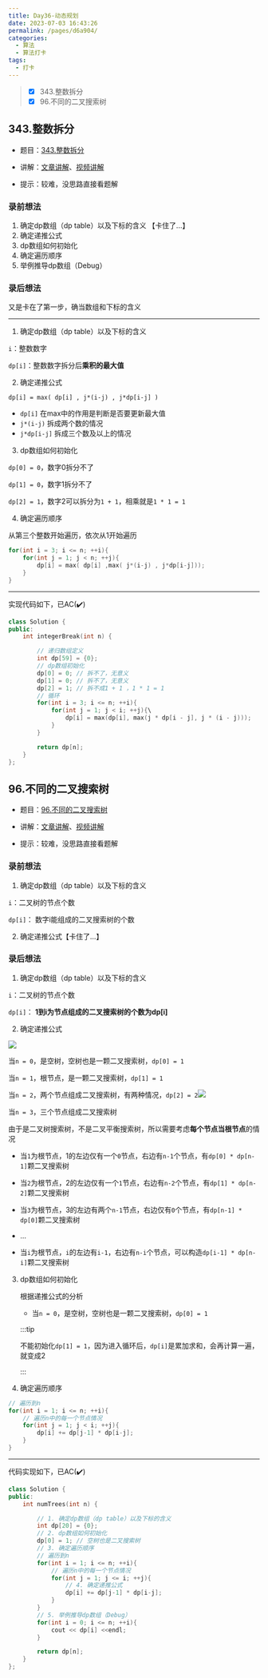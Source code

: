 ```yaml
---
title: Day36-动态规划
date: 2023-07-03 16:43:26
permalink: /pages/d6a904/
categories:
  - 算法
  - 算法打卡
tags:
  - 打卡
---
```


>  - [x] 343.整数拆分 
>  - [x] 96.不同的二叉搜索树

<!-- more -->

## 343.整数拆分 

+ 题目：[343.整数拆分](https://leetcode.cn/problems/integer-break/)

+ 讲解：[文章讲解](https://programmercarl.com/0343.%E6%95%B4%E6%95%B0%E6%8B%86%E5%88%86.html#%E6%80%9D%E8%B7%AF)、[视频讲解](https://www.bilibili.com/video/BV1Mg411q7YJ/)

+ 提示：较难，没思路直接看题解



### 录前想法

1. 确定dp数组（dp table）以及下标的含义 【卡住了...】
2. 确定递推公式
3. dp数组如何初始化
4. 确定遍历顺序
5. 举例推导dp数组（Debug）



### 录后想法

又是卡在了第一步，确当数组和下标的含义

---

1. 确定dp数组（dp table）以及下标的含义 

`i`：整数数字

`dp[i]`：整数数字拆分后**乘积的最大值**



2. 确定递推公式

`dp[i] = max( dp[i] , j*(i-j) , j*dp[i-j] )`

+ `dp[i]`          在max中的作用是判断是否要更新最大值
+ `j*(i-j)`      拆成两个数的情况
+ `j*dp[i-j]`  拆成三个数及以上的情况



3. dp数组如何初始化

`dp[0] = 0`，数字0拆分不了

`dp[1] = 0`，数字1拆分不了

`dp[2] = 1`，数字2可以拆分为`1 + 1`，相乘就是`1 * 1 = 1`



4. 确定遍历顺序

从第三个整数开始遍历，依次从1开始遍历

```cpp
for(int i = 3; i <= n; ++i){
    for(int j = 1; j < n; ++j){
        dp[i] = max( dp[i] ,max( j*(i-j) , j*dp[i-j]));
    }
}
```

---

实现代码如下，已AC(✔️)

```cpp
class Solution {
public:
    int integerBreak(int n) {

        // 递归数组定义
        int dp[59] = {0};
        // dp数组初始化
        dp[0] = 0; // 拆不了，无意义
        dp[1] = 0; // 拆不了，无意义
        dp[2] = 1; // 拆不成1 + 1 ，1 * 1 = 1
        // 循环
        for(int i = 3; i <= n; ++i){
            for(int j = 1; j < i; ++j){\
                dp[i] = max(dp[i], max(j * dp[i - j], j * (i - j)));
            }     
        }

        return dp[n];
    }
};
```



## 96.不同的二叉搜索树

+ 题目：[96.不同的二叉搜索树](https://leetcode.cn/problems/unique-binary-search-trees/)

+ 讲解：[文章讲解](https://programmercarl.com/0096.%E4%B8%8D%E5%90%8C%E7%9A%84%E4%BA%8C%E5%8F%89%E6%90%9C%E7%B4%A2%E6%A0%91.html)、[视频讲解](https://www.bilibili.com/video/BV1eK411o7QA/)

+ 提示：较难，没思路直接看题解



### 录前想法

1. 确定dp数组（dp table）以及下标的含义 

`i`：二叉树的节点个数

`dp[i]`： 数字i能组成的二叉搜索树的个数



2. 确定递推公式【卡住了...】





### 录后想法

1. 确定dp数组（dp table）以及下标的含义 

`i`：二叉树的节点个数

`dp[i]`： **1到i为节点组成的二叉搜索树的个数为dp[i]**



2. 确定递推公式

![](https://onedrive.live.com/embed?resid=FB131618609B8AF0%211327&authkey=%21AI4PeVoruqLbogo&width=876&height=446)

当`n = 0`，是空树，空树也是一颗二叉搜索树，`dp[0] = 1`

当`n = 1`，根节点，是一颗二叉搜索树，`dp[1] = 1`

当`n = 2`，两个节点组成二叉搜索树，有两种情况，`dp[2] = 2`![](https://onedrive.live.com/embed?resid=FB131618609B8AF0%211326&authkey=%21AMAgFz3fX52ZvSg&width=2016&height=1110)

当`n = 3`，三个节点组成二叉搜索树

由于是二叉树搜索树，不是二叉平衡搜索树，所以需要考虑**每个节点当根节点**的情况

+ 当`1`为根节点，1的左边仅有一个`0`节点，右边有`n-1`个节点，有`dp[0] * dp[n-1]`颗二叉搜索树
+ 当`2`为根节点，2的左边仅有一个`1`节点，右边有`n-2`个节点，有`dp[1] * dp[n-2]`颗二叉搜索树
+ 当`3`为根节点，3的左边有两个`n-1`节点，右边仅有`0`个节点，有`dp[n-1] * dp[0]`颗二叉搜索树

+ ...
+ 当`i`为根节点，`i`的左边有`i-1`，右边有`n-i`个节点，可以构造`dp[i-1] * dp[n-i]`颗二叉搜索树



3. dp数组如何初始化

   根据递推公式的分析

   + 当`n = 0`，是空树，空树也是一颗二叉搜索树，`dp[0] = 1`

   

   :::tip

   不能初始化`dp[1] = 1`，因为进入循环后，`dp[i]`是累加求和，会再计算一遍，就变成2

   :::



4. 确定遍历顺序

```cpp
// 遍历到n
for(int i = 1; i <= n; ++i){
    // 遍历n中的每一个节点情况
	for(int j = 1; j < i; ++j){
        dp[i] += dp[j-1] * dp[i-j];
    }
}
```

---

代码实现如下，已AC(✔️)

```cpp
class Solution {
public:
    int numTrees(int n) {

        // 1. 确定dp数组（dp table）以及下标的含义
        int dp[20] = {0};
        // 2. dp数组如何初始化
        dp[0] = 1; // 空树也是二叉搜索树
        // 3. 确定遍历顺序
        // 遍历到n
        for(int i = 1; i <= n; ++i){
            // 遍历n中的每一个节点情况
            for(int j = 1; j <= i; ++j){
                // 4. 确定递推公式
                dp[i] += dp[j-1] * dp[i-j];
            }
        } 
        // 5. 举例推导dp数组（Debug）
        for(int i = 0; i <= n; ++i){
            cout << dp[i] <<endl;
        }

        return dp[n];
    }
};
```